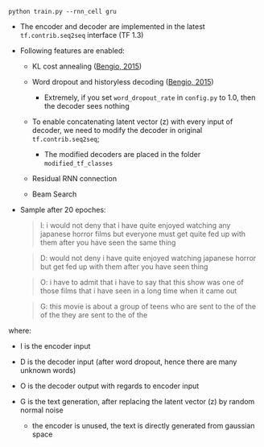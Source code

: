 ```
python train.py --rnn_cell gru
```
* The encoder and decoder are implemented in the latest ```tf.contrib.seq2seq``` interface (TF 1.3)

* Following features are enabled:

  * KL cost annealing ([Bengio, 2015](https://arxiv.org/abs/1511.06349))
  
  * Word dropout and historyless decoding ([Bengio, 2015](https://arxiv.org/abs/1511.06349))
    * Extremely, if you set ```word_dropout_rate``` in ```config.py``` to 1.0, then the decoder sees nothing

  * To enable concatenating latent vector (z) with every input of decoder, we need to modify the decoder in original ```tf.contrib.seq2seq```;
    * The modified decoders are placed in the folder ``` modified_tf_classes ```
  
  * Residual RNN connection
  
  * Beam Search

* Sample after 20 epoches:
  > I: i would not deny that i have quite enjoyed watching any japanese horror films but everyone must get quite fed up with them after you have seen the same thing

  > D: <unk> would not deny <unk> i have quite enjoyed watching <unk> japanese horror <unk> but <unk> <unk> get <unk> fed up with them after you have seen <unk> <unk> thing

  > O: i have to admit that i have to say that this show was one of those films that i have seen in a long time when it came out <end>

  > G: this movie is about a group of teens who are sent to the <unk> of the <unk> of the <unk> they are sent to the <unk> of the <unk> <end>

where:
* I is the encoder input

* D is the decoder input (after word dropout, hence there are many unknown words)

* O is the decoder output with regards to encoder input

* G is the text generation, after replacing the latent vector (z) by random normal noise
    * the encoder is unused, the text is directly generated from gaussian space
